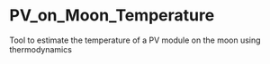 # PV_on_Moon_Temperature
Tool to estimate the temperature of a PV module on the moon using thermodynamics
